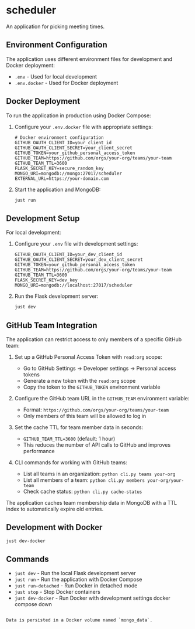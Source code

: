 # scheduler
An application for picking meeting times.

## Environment Configuration

The application uses different environment files for development and Docker deployment:

- `.env` - Used for local development
- `.env.docker` - Used for Docker deployment

## Docker Deployment

To run the application in production using Docker Compose:

1. Configure your `.env.docker` file with appropriate settings:

   ```
   # Docker environment configuration
   GITHUB_OAUTH_CLIENT_ID=your_client_id
   GITHUB_OAUTH_CLIENT_SECRET=your_client_secret
   GITHUB_TOKEN=your_github_personal_access_token
   GITHUB_TEAM=https://github.com/orgs/your-org/teams/your-team
   GITHUB_TEAM_TTL=3600
   FLASK_SECRET_KEY=secure_random_key
   MONGO_URI=mongodb://mongo:27017/scheduler
   EXTERNAL_URL=https://your-domain.com
   ```

2. Start the application and MongoDB:

   ```bash
   just run
   ```

## Development Setup

For local development:

1. Configure your `.env` file with development settings:

   ```
   GITHUB_OAUTH_CLIENT_ID=your_dev_client_id
   GITHUB_OAUTH_CLIENT_SECRET=your_dev_client_secret
   GITHUB_TOKEN=your_github_personal_access_token
   GITHUB_TEAM=https://github.com/orgs/your-org/teams/your-team
   GITHUB_TEAM_TTL=3600
   FLASK_SECRET_KEY=dev_key
   MONGO_URI=mongodb://localhost:27017/scheduler
   ```

2. Run the Flask development server:

   ```bash
   just dev
   ```

## GitHub Team Integration

The application can restrict access to only members of a specific GitHub team:

1. Set up a GitHub Personal Access Token with `read:org` scope:
   - Go to GitHub Settings → Developer settings → Personal access tokens
   - Generate a new token with the `read:org` scope
   - Copy the token to the `GITHUB_TOKEN` environment variable

2. Configure the GitHub team URL in the `GITHUB_TEAM` environment variable:
   - Format: `https://github.com/orgs/your-org/teams/your-team`
   - Only members of this team will be allowed to log in

3. Set the cache TTL for team member data in seconds:
   - `GITHUB_TEAM_TTL=3600` (default: 1 hour)
   - This reduces the number of API calls to GitHub and improves performance

4. CLI commands for working with GitHub teams:
   - List all teams in an organization: `python cli.py teams your-org`
   - List all members of a team: `python cli.py members your-org/your-team`
   - Check cache status: `python cli.py cache-status`

The application caches team membership data in MongoDB with a TTL index to automatically expire old entries.

## Development with Docker

```bash
just dev-docker
```

## Commands

- `just dev` - Run the local Flask development server
- `just run` - Run the application with Docker Compose
- `just run-detached` - Run Docker in detached mode
- `just stop` - Stop Docker containers
- `just dev-docker` - Run Docker with development settings
docker compose down
```

Data is persisted in a Docker volume named `mongo_data`.

